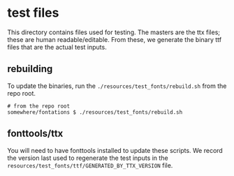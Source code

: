 # test files

This directory contains files used for testing. The masters are the ttx files;
these are human readable/editable. From these, we generate the binary ttf
files that are the actual test inputs.

## rebuilding
 To update the binaries, run the `./resources/test_fonts/rebuild.sh` from the repo root.

```shell
# from the repo root
somewhere/fontations $ ./resources/test_fonts/rebuild.sh
```

## fonttools/ttx

You will need to have fonttools installed to update these scripts. We record the
version last used to regenerate the test inputs in the
`resources/test_fonts/ttf/GENERATED_BY_TTX_VERSION` file.

